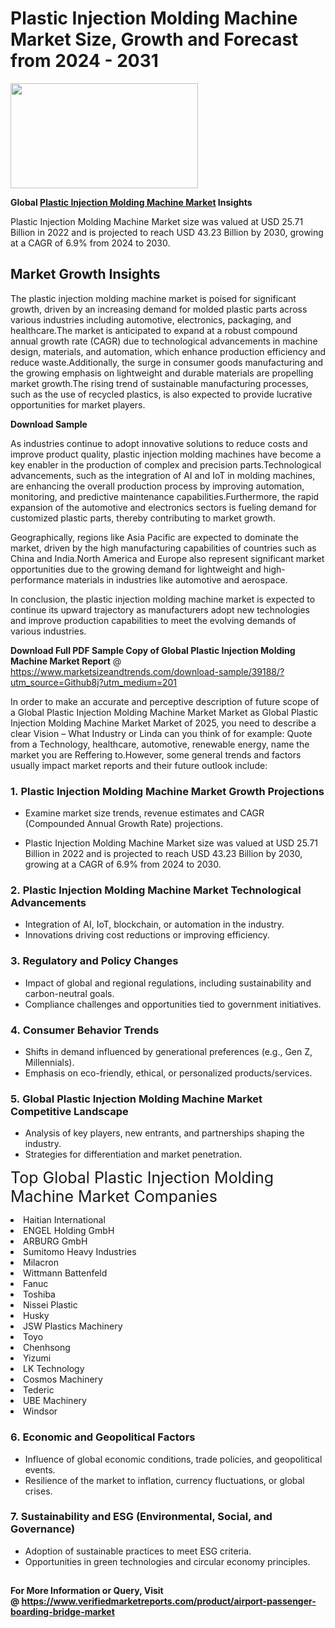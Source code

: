 <H1>Plastic Injection Molding Machine Market Size, Growth and Forecast from 2024 - 2031</H1><img class="aligncenter size-medium wp-image-584254" src="https://thirdeyenews.in/wp-content/uploads/2024/09/Global-Market-Research-300x168.jpeg" alt="" width="300" height="168" /><p><strong>Global&nbsp;<a href="https://www.marketsizeandtrends.com/download-sample/39188/?utm_source=Github8j?utm_medium=201">Plastic Injection Molding Machine Market</a> Insights</strong></p><p>Plastic Injection Molding Machine Market size was valued at USD 25.71 Billion in 2022 and is projected to reach USD 43.23 Billion by 2030, growing at a CAGR of 6.9% from 2024 to 2030.</p><p><h2>Market Growth Insights</h2> <p>The plastic injection molding machine market is poised for significant growth, driven by an increasing demand for molded plastic parts across various industries including automotive, electronics, packaging, and healthcare.The market is anticipated to expand at a robust compound annual growth rate (CAGR) due to technological advancements in machine design, materials, and automation, which enhance production efficiency and reduce waste.Additionally, the surge in consumer goods manufacturing and the growing emphasis on lightweight and durable materials are propelling market growth.The rising trend of sustainable manufacturing processes, such as the use of recycled plastics, is also expected to provide lucrative opportunities for market players.</p> <p><strong>Download Sample</strong></p> <p>As industries continue to adopt innovative solutions to reduce costs and improve product quality, plastic injection molding machines have become a key enabler in the production of complex and precision parts.Technological advancements, such as the integration of AI and IoT in molding machines, are enhancing the overall production process by improving automation, monitoring, and predictive maintenance capabilities.Furthermore, the rapid expansion of the automotive and electronics sectors is fueling demand for customized plastic parts, thereby contributing to market growth.</p> <p>Geographically, regions like Asia Pacific are expected to dominate the market, driven by the high manufacturing capabilities of countries such as China and India.North America and Europe also represent significant market opportunities due to the growing demand for lightweight and high-performance materials in industries like automotive and aerospace.</p> <p>In conclusion, the plastic injection molding machine market is expected to continue its upward trajectory as manufacturers adopt new technologies and improve production capabilities to meet the evolving demands of various industries.</p> <p><span class=""><strong>Download Full PDF Sample Copy of Global Plastic Injection Molding Machine Market Report</strong> @ <a href="https://www.marketsizeandtrends.com/download-sample/39188/?utm_source=Github8j?utm_medium=201" target="_blank">https://www.marketsizeandtrends.com/download-sample/39188/?utm_source=Github8j?utm_medium=201</a></span></p><p>In order to make an accurate and perceptive description of future scope of a Global&nbsp;Plastic Injection Molding Machine Market Market as Global&nbsp;Plastic Injection Molding Machine Market Market of 2025, you need to describe a clear Vision &ndash; What Industry or Linda can you think of for example: Quote from a Technology, healthcare, automotive, renewable energy, name the market you are Reffering to.However, some general trends and factors usually impact market reports and their future outlook include:</p><h3>1.&nbsp;<strong>Plastic Injection Molding Machine Market Growth Projections</strong></h3><ul><li>Examine market size trends, revenue estimates and CAGR (Compounded Annual Growth Rate) projections.</li><li><p>Plastic Injection Molding Machine Market size was valued at USD 25.71 Billion in 2022 and is projected to reach USD 43.23 Billion by 2030, growing at a CAGR of 6.9% from 2024 to 2030.</p></li></ul><h3>2.&nbsp;<strong>Plastic Injection Molding Machine Market Technological Advancements</strong></h3><ul><li>Integration of AI, IoT, blockchain, or automation in the industry.</li><li>Innovations driving cost reductions or improving efficiency.</li></ul><h3>3.&nbsp;<strong>Regulatory and Policy Changes</strong></h3><ul><li>Impact of global and regional regulations, including sustainability and carbon-neutral goals.</li><li>Compliance challenges and opportunities tied to government initiatives.</li></ul><h3>4.&nbsp;<strong>Consumer Behavior Trends</strong></h3><ul><li>Shifts in demand influenced by generational preferences (e.g., Gen Z, Millennials).</li><li>Emphasis on eco-friendly, ethical, or personalized products/services.</li></ul><h3>5.&nbsp;<strong>Global Plastic Injection Molding Machine Market Competitive Landscape</strong></h3><ul><li>Analysis of key players, new entrants, and partnerships shaping the industry.</li><li>Strategies for differentiation and market penetration.</li></ul><p data-pm-slice="1 1 []"><span style="color: inherit; font-family: inherit; font-size: 25px;">Top Global Plastic Injection Molding Machine Market Companies</span></p><div class="" data-test-id=""><p><li>Haitian International</li><li> ENGEL Holding GmbH</li><li> ARBURG GmbH</li><li> Sumitomo Heavy Industries</li><li> Milacron</li><li> Wittmann Battenfeld</li><li> Fanuc</li><li> Toshiba</li><li> Nissei Plastic</li><li> Husky</li><li> JSW Plastics Machinery</li><li> Toyo</li><li> Chenhsong</li><li> Yizumi</li><li> LK Technology</li><li> Cosmos Machinery</li><li> Tederic</li><li> UBE Machinery</li><li> Windsor</li></p></div><h3>6.&nbsp;<strong>Economic and Geopolitical Factors</strong></h3><ul><li>Influence of global economic conditions, trade policies, and geopolitical events.</li><li>Resilience of the market to inflation, currency fluctuations, or global crises.</li></ul><h3>7.&nbsp;<strong>Sustainability and ESG (Environmental, Social, and Governance)</strong></h3><ul><li>Adoption of sustainable practices to meet ESG criteria.</li><li>Opportunities in green technologies and circular economy principles.</li></ul><h2><strong style="font-size: 14px;">For More Information or Query, Visit @&nbsp;</strong><a style="background-color: #ffffff; font-size: 14px;" href="https://www.marketsizeandtrends.com/report/plastic-injection-molding-machine-market/" target="_blank">https://www.verifiedmarketreports.com/product/airport-passenger-boarding-bridge-market</a></h2>